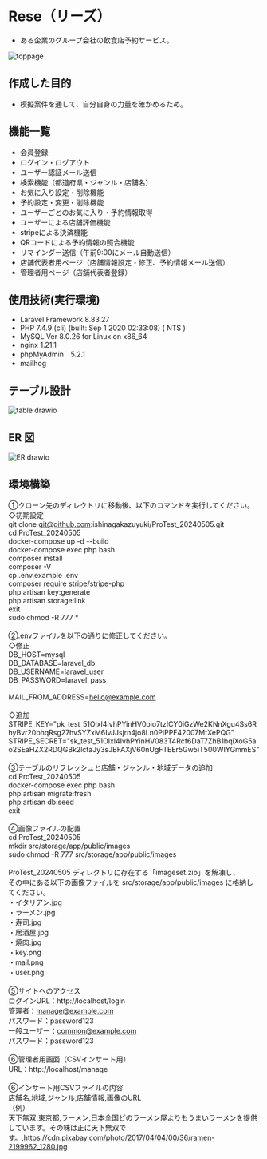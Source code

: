 # Rese（リーズ）

- ある企業のグループ会社の飲食店予約サービス。

![toppage](https://github.com/ishinagakazuyuki/Rese_Develop/assets/135584828/bed870d9-50dc-4c52-81ed-94b2d7905e70)

## 作成した目的

- 模擬案件を通して、自分自身の力量を確かめるため。

## 機能一覧

- 会員登録
- ログイン・ログアウト
- ユーザー認証メール送信
- 検索機能（都道府県・ジャンル・店舗名）
- お気に入り設定・削除機能
- 予約設定・変更・削除機能
- ユーザーごとのお気に入り・予約情報取得
- ユーザーによる店舗評価機能
- stripeによる決済機能
- QRコードによる予約情報の照合機能
- リマインダー送信（午前9:00にメール自動送信）
- 店舗代表者用ページ（店舗情報設定・修正、予約情報メール送信）
- 管理者用ページ（店舗代表者登録）

## 使用技術(実行環境)

- Laravel Framework 8.83.27
- PHP 7.4.9 (cli) (built: Sep  1 2020 02:33:08) ( NTS )
- MySQL Ver 8.0.26 for Linux on x86_64
- nginx 1.21.1
- phpMyAdmin　5.2.1
- mailhog

## テーブル設計

![table drawio](https://github.com/ishinagakazuyuki/Rese_Develop/assets/135584828/2ee02bf9-5361-4712-b000-3667902d1ddd)

## ER 図

![ER drawio](https://github.com/ishinagakazuyuki/Rese_Develop/assets/135584828/ae80e449-50c2-4daf-b319-1c11b70c60f8)

## 環境構築

①クローン先のディレクトリに移動後、以下のコマンドを実行してください。<br>
◇初期設定<br>
   git clone git@github.com:ishinagakazuyuki/ProTest_20240505.git<br>
   cd ProTest_20240505<br>
   docker-compose up -d --build<br>
   docker-compose exec php bash<br>
   composer install<br>
   composer -V<br>
   cp .env.example .env<br>
   composer require stripe/stripe-php<br>
   php artisan key:generate<br>
   php artisan storage:link<br>
   exit<br>
   sudo chmod -R 777 *<br>
   <br>
②.envファイルを以下の通りに修正してください。<br>
◇修正<br>
   DB_HOST=mysql<br>
   DB_DATABASE=laravel_db<br>
   DB_USERNAME=laravel_user<br>
   DB_PASSWORD=laravel_pass<br>
   <br>
   MAIL_FROM_ADDRESS=hello@example.com<br>
   <br>
◇追加<br>
   STRIPE_KEY="pk_test_51OIxl4IvhPYinHV0oio7tzICY0iGzWe2KNnXgu4Ss6RhyBvr20bhqRsg27hvSYZxM6IvJJsjrn4jo8Ln0PiPPF42007MtXePQG"<br>
   STRIPE_SECRET="sk_test_51OIxl4IvhPYinHV083T4Rcf6DaT7ZhB1bqiXoG5ao2SEaHZX2RDQGBk2lctaJy3sJBFAXjV60nUgFTEEr5Gw5iT500WIYGmmES"<br>
   <br>
③テーブルのリフレッシュと店舗・ジャンル・地域データの追加<br>
   cd ProTest_20240505<br>
   docker-compose exec php bash<br>
   php artisan migrate:fresh<br>
   php artisan db:seed<br>
   exit<br>
   <br>
④画像ファイルの配置<br>
   cd ProTest_20240505<br>
   mkdir src/storage/app/public/images<br>
   sudo chmod -R 777 src/storage/app/public/images<br>
   <br>
   ProTest_20240505 ディレクトリに存在する「imageset.zip」を解凍し、<br>
   その中にある以下の画像ファイルを src/storage/app/public/images に格納してください。<br>
   ・イタリアン.jpg<br>
   ・ラーメン.jpg<br>
   ・寿司.jpg<br>
   ・居酒屋.jpg<br>
   ・焼肉.jpg<br>
   ・key.png<br>
   ・mail.png<br>
   ・user.png<br>
   <br>
⑤サイトへのアクセス<br>
   ログインURL：http://localhost/login<br>
   管理者：manage@example.com<br>
   パスワード：password123<br>
   一般ユーザー：common@example.com<br>
   パスワード：password123<br>
   <br>
⑥管理者用画面（CSVインサート用）<br>
   URL：http://localhost/manage<br>
   <br>
⑥インサート用CSVファイルの内容<br>
   店舗名,地域,ジャンル,店舗情報,画像のURL<br>
   （例）<br>
   天下無双,東京都,ラーメン,日本全国どのラーメン屋よりもうまいラーメンを提供しています。その味は正に天下無双です。,https://cdn.pixabay.com/photo/2017/04/04/00/36/ramen-2199962_1280.jpg<br>
